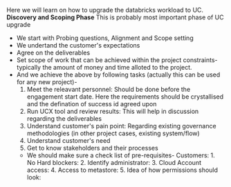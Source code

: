 Here we will learn on how to upgrade the databricks workload to UC. 
**Discovery and Scoping Phase**
This is probably most important phase of UC upgrade
* We start with Probing questions, Alignment and Scope setting
* We undertand the customer's expectations
* Agree on the deliverables
* Set scope of work that can be achieved within the project constraints- typically the amount of money and time alloted to the project.
* And we achieve the above by following tasks (actually this can be used for any new project)-
    1. Meet the releavant personnel: Should be done before the engagement start date. Here the requirements should be crystallised and the defination of success id agreed upon
    2. Run UCX tool and review results: This will help in discussion regarding the deliverables
    3. Understand customer's pain point: Regarding existing governance methodologies (in other project cases, existing system/flow)
    4. Understand customer's need
    5. Get to know stakeholders and their processes
  * We should make sure a check list of pre-requisites-
     Customers:
        1. No Hard blockers:
        2. Identify administrator:
        3. Cloud Account access:
        4. Access to metastore: 
        5. Idea of how permissions should look:
    
       
    
    
       



  
     
 
